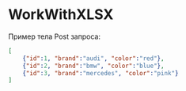 # WorkWithXLSX
Пример тела Post запроса:
```json
[
    {"id":1, "brand":"audi", "color":"red"},  
    {"id":2, "brand":"bmw", "color":"blue"},
    {"id":3, "brand":"mercedes", "color":"pink"}
]
```

